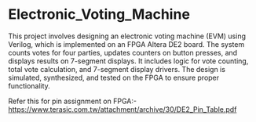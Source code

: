 # Electronic_Voting_Machine

This project involves designing an electronic voting machine (EVM) using Verilog, which is implemented on an FPGA Altera DE2 board. The system counts votes for four parties, updates counters on button presses, and displays results on 7-segment displays. It includes logic for vote counting, total vote calculation, and 7-segment display drivers. The design is simulated, synthesized, and tested on the FPGA to ensure proper functionality.

Refer this for pin assignment on FPGA:-  https://www.terasic.com.tw/attachment/archive/30/DE2_Pin_Table.pdf
